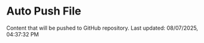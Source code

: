 # Auto Push File

Content that will be pushed to GitHub repository.
Last updated: 08/07/2025, 04:37:32 PM